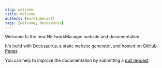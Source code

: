```yaml
---
slug: welcome
title: Welcome
authors: [borntoberoot]
tags: [welcome, docusaurus]
---
```


Welcome to the new NETworkManager website and documentation.

It's build with [Docusaurus](https://docusaurus.io/), a static website generator, and hosted on [GitHub Pages](https://pages.github.com/).

You can help to improve the documentation by submitting a [pull request](https://github.com/BornToBeRoot/NETworkManager).
